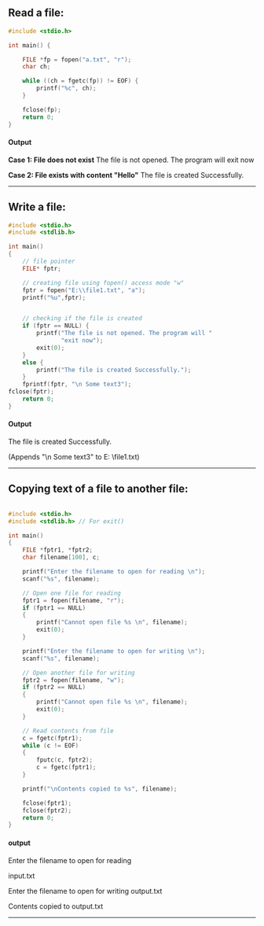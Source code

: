 ## Read a file:
```c
#include <stdio.h>

int main() {

    FILE *fp = fopen("a.txt", "r");
    char ch;

    while ((ch = fgetc(fp)) != EOF) {
        printf("%c", ch);
    }

    fclose(fp);
    return 0;
}

```

#### Output 

**Case 1: File does not exist**
The file is not opened. The program will exit now

**Case 2: File exists with content "Hello"**
The file is created Successfully.
***

## Write a file:
```c
#include <stdio.h>
#include <stdlib.h>

int main()
{
    // file pointer
    FILE* fptr;

    // creating file using fopen() access mode "w"
    fptr = fopen("E:\\file1.txt", "a");
    printf("%u",fptr);


    // checking if the file is created
    if (fptr == NULL) {
        printf("The file is not opened. The program will "
               "exit now");
        exit(0);
    }
    else {
        printf("The file is created Successfully.");
    }
    fprintf(fptr, "\n Some text3");
fclose(fptr);
    return 0;
}
```
#### Output
<non-zero value>The file is created Successfully.

(Appends "\n Some text3" to E: \file1.txt)
***
## Copying text of a file to another file:

```c

#include <stdio.h>
#include <stdlib.h> // For exit()

int main()
{
    FILE *fptr1, *fptr2;
    char filename[100], c;

    printf("Enter the filename to open for reading \n");
    scanf("%s", filename);

    // Open one file for reading
    fptr1 = fopen(filename, "r");
    if (fptr1 == NULL)
    {
        printf("Cannot open file %s \n", filename);
        exit(0);
    }

    printf("Enter the filename to open for writing \n");
    scanf("%s", filename);

    // Open another file for writing
    fptr2 = fopen(filename, "w");
    if (fptr2 == NULL)
    {
        printf("Cannot open file %s \n", filename);
        exit(0);
    }

    // Read contents from file
    c = fgetc(fptr1);
    while (c != EOF)
    {
        fputc(c, fptr2);
        c = fgetc(fptr1);
    }

    printf("\nContents copied to %s", filename);

    fclose(fptr1);
    fclose(fptr2);
    return 0;
}

```
#### output 

Enter the filename to open for reading

input.txt

Enter the filename to open for writing output.txt

Contents copied to output.txt
***